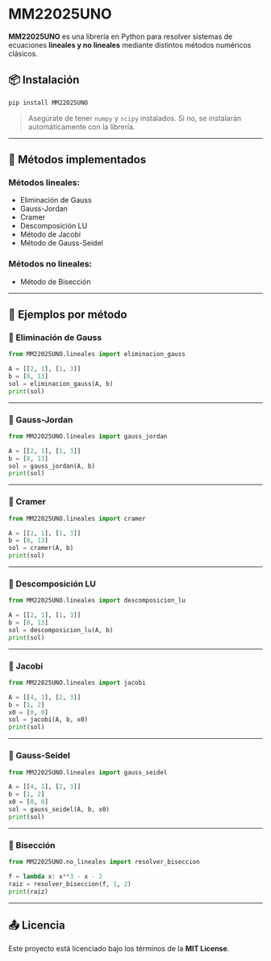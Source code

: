 # MM22025UNO

**MM22025UNO** es una librería en Python para resolver sistemas de ecuaciones **lineales y no lineales** mediante distintos métodos numéricos clásicos.

## 📦 Instalación

```bash
pip install MM22025UNO
```

> Asegúrate de tener `numpy` y `scipy` instalados. Si no, se instalarán automáticamente con la librería.

---

## 📘 Métodos implementados

### Métodos lineales:
- Eliminación de Gauss
- Gauss-Jordan
- Cramer
- Descomposición LU
- Método de Jacobi
- Método de Gauss-Seidel

### Métodos no lineales:
- Método de Bisección

---

## 📌 Ejemplos por método

### 🔹 Eliminación de Gauss

```python
from MM22025UNO.lineales import eliminacion_gauss

A = [[2, 1], [1, 3]]
b = [8, 13]
sol = eliminacion_gauss(A, b)
print(sol)
```

---

### 🔹 Gauss-Jordan

```python
from MM22025UNO.lineales import gauss_jordan

A = [[2, 1], [1, 3]]
b = [8, 13]
sol = gauss_jordan(A, b)
print(sol)
```

---

### 🔹 Cramer

```python
from MM22025UNO.lineales import cramer

A = [[2, 1], [1, 3]]
b = [8, 13]
sol = cramer(A, b)
print(sol)
```

---

### 🔹 Descomposición LU

```python
from MM22025UNO.lineales import descomposicion_lu

A = [[2, 1], [1, 3]]
b = [8, 13]
sol = descomposicion_lu(A, b)
print(sol)
```

---

### 🔹 Jacobi

```python
from MM22025UNO.lineales import jacobi

A = [[4, 1], [2, 3]]
b = [1, 2]
x0 = [0, 0]
sol = jacobi(A, b, x0)
print(sol)
```

---

### 🔹 Gauss-Seidel

```python
from MM22025UNO.lineales import gauss_seidel

A = [[4, 1], [2, 3]]
b = [1, 2]
x0 = [0, 0]
sol = gauss_seidel(A, b, x0)
print(sol)
```

---

### 🔹 Bisección

```python
from MM22025UNO.no_lineales import resolver_biseccion

f = lambda x: x**3 - x - 2
raiz = resolver_biseccion(f, 1, 2)
print(raiz)
```

---

## 📤 Licencia

Este proyecto está licenciado bajo los términos de la **MIT License**.